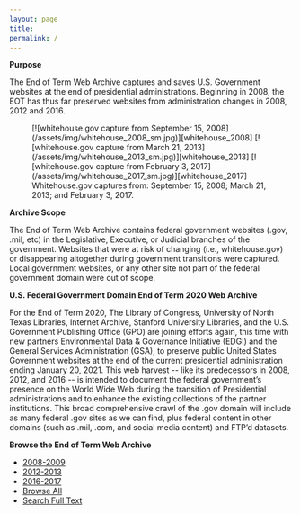 ```yaml
---
layout: page
title: 
permalink: /
---
```


**Purpose**

The End of Term Web Archive captures and saves U.S. Government websites at the end of
presidential administrations. Beginning in 2008, the EOT has thus far preserved websites from
administration changes in 2008, 2012 and 2016.

<figure class="third">
  <span markdown="1">
   [![whitehouse.gov capture from September 15, 2008](/assets/img/whitehouse_2008_sm.jpg)][whitehouse_2008]
   [![whitehouse.gov capture from March 21, 2013](/assets/img/whitehouse_2013_sm.jpg)][whitehouse_2013]
   [![whitehouse.gov capture from February 3, 2017](/assets/img/whitehouse_2017_sm.jpg)][whitehouse_2017]
  </span>
  <figcaption>Whitehouse.gov captures from: September 15, 2008; March 21, 2013; and February 3, 2017.</figcaption>
</figure>


**Archive Scope**

The End of Term Web Archive contains federal government websites (.gov, .mil, etc) in the
Legislative, Executive, or Judicial branches of the government. Websites that were at risk of
changing (i.e., whitehouse.gov) or disappearing altogether during government transitions were
captured. Local government websites, or any other site not part of the federal government domain
were out of scope.

**U.S. Federal Government Domain End of Term 2020 Web Archive**

For the End of Term 2020, The Library of Congress, University of North Texas Libraries,
Internet Archive, Stanford University Libraries, and the U.S. Government Publishing Office (GPO)
are joining efforts again, this time with new partners Environmental Data & Governance Initiative
(EDGI) and the General Services Administration (GSA), to preserve public United States Government
websites at the end of the current presidential administration ending January 20, 2021. This web
harvest -- like its predecessors in 2008, 2012, and 2016 -- is intended to document the federal
government’s presence on the World Wide Web during the transition of Presidential
administrations and to enhance the existing collections of the partner institutions.
This broad comprehensive crawl of the .gov domain will include as many federal .gov sites as we
can find, plus federal content in other domains (such as .mil, .com, and social media content)
and FTP’d datasets.

**Browse the End of Term Web Archive**

* [2008-2009][eot_2008]
* [2012-2013][eot_2012]
* [2016-2017][eot_2016]
* [Browse All][eot_all]
* [Search Full Text][eot_full_text]

[whitehouse_2008]: http://eot.us.archive.org/eot/20080915222725/whitehouse.gov/
[whitehouse_2013]: http://eot.us.archive.org/eot/20130321060955/http://www.whitehouse.gov/
[whitehouse_2017]: http://eot.us.archive.org/eot/20170223093706/http://whitehouse.gov/
[eot_2008]: http://eotarchive.cdlib.org/search?f1-administration=2008
[eot_2012]: http://eotarchive.cdlib.org/search?f1-administration=2012
[eot_2016]: http://eotarchive.cdlib.org/search?f1-administration=2016
[eot_all]: http://eotarchive.cdlib.org/search?browse-all=yes
[eot_full_text]: http://eot.us.archive.org/search/
